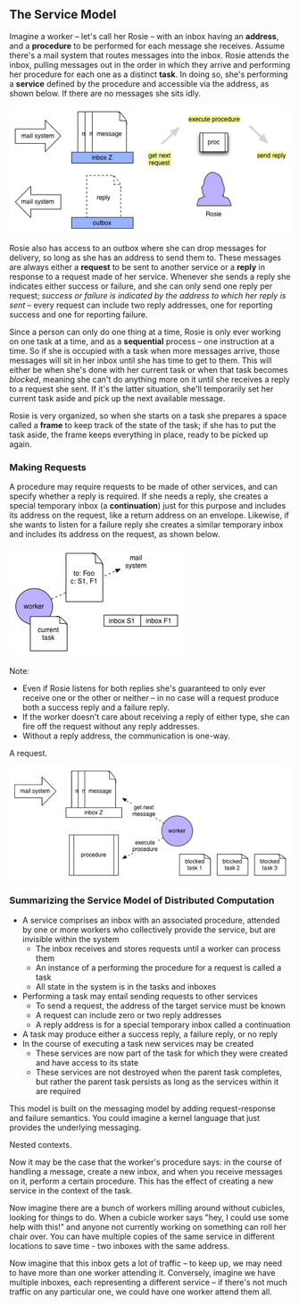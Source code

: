 ## The Service Model

Imagine a worker – let's call her Rosie – with an inbox having an **address**, and a **procedure** to be performed for each message she receives. Assume there's a mail system that routes messages into the inbox. Rosie attends the inbox, pulling messages out in the order in which they arrive and performing her procedure for each one as a distinct **task**. In doing so, she's performing a **service** defined by the procedure and accessible via the address, as shown below. If there are no messages she sits idly.

![an exa service](images/concepts1.png "an exa service")

Rosie also has access to an outbox where she can drop messages for delivery, so long as she has an address to send them to. These messages are always either a **request** to be sent to another service or a **reply** in response to a request made of her service. Whenever she sends a reply she indicates either success or failure, and she can only send one reply per request; *success or failure is indicated by the address to which her reply is sent* – every request can include two reply addresses, one for reporting success and one for reporting failure.

Since a person can only do one thing at a time, Rosie is only ever working on one task at a time, and as a **sequential** process – one instruction at a time. So if she is occupied with a task when more messages arrive, those messages will sit in her inbox until she has time to get to them. This will either be when she's done with her current task or when that task becomes *blocked*, meaning she can't do anything more on it until she receives a reply to a request she sent. If it's the latter situation, she'll temporarily set her current task aside and pick up the next available message.

Rosie is very organized, so when she starts on a task she prepares a space called a **frame** to keep track of the state of the task; if she has to put the task aside, the frame keeps everything in place, ready to be picked up again.

### Making Requests

A procedure may require requests to be made of other services, and can specify whether a reply is required. If she needs a reply, she creates a special temporary inbox (a **continuation**) just for this purpose and includes its address on the request, like a return address on an envelope. Likewise, if she wants to listen for a failure reply she creates a similar temporary inbox and includes its address on the request, as shown below.

![a request](images/concepts2.png "an exa request")

Note:

- Even if Rosie listens for both replies she's guaranteed to only ever receive one or the other or neither – in no case will a request produce both a success reply and a failure reply.
- If the worker doesn't care about receiving a reply of either type, she can fire off the request without any reply addresses.
- Without a reply address, the communication is one-way.

A request.

![a suspended task](images/concepts3.png "a suspended request")

### Summarizing the Service Model of Distributed Computation

- A service comprises an inbox with an associated procedure, attended by one or more workers who collectively provide the service, but are invisible within the system
  - The inbox receives and stores requests until a worker can process them
  - An instance of a performing the procedure for a request is called a task
  - All state in the system is in the tasks and inboxes
- Performing a task may entail sending requests to other services
  - To send a request, the address of the target service must be known
  - A request can include zero or two reply addresses
  - A reply address is for a special temporary inbox called a continuation
- A task may produce either a success reply, a failure reply, or no reply
- In the course of executing a task new services may be created
  - These services are now part of the task for which they were created and have access to its state
  - These services are not destroyed when the parent task completes, but rather the parent task persists as long as the services within it are required

This model is built on the messaging model by adding request-response and failure semantics. You could imagine a kernel language that just provides the underlying messaging.


Nested contexts.

Now it may be the case that the worker's procedure says: in the course of handling a message, create a new inbox, and when you receive messages on it, perform a certain procedure. This has the effect of creating a new service in the context of the task.


Now imagine there are a bunch of workers milling around without cubicles, looking for things to do. When a cubicle worker says "hey, I could use some help with this!" and anyone not currently working on something can roll her chair over.  You can have multiple copies of the same service in different locations to save time - two inboxes with the same address.


Now imagine that this inbox gets a lot of traffic – to keep up, we may need to have more than one worker attending it. Conversely, imagine we have multiple inboxes, each representing a different service – if there's not much traffic on any particular one, we could have one worker attend them all.